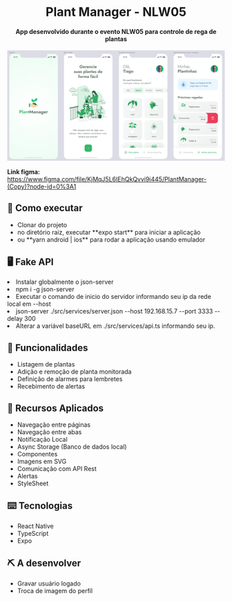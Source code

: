 <h1 align="center">
  Plant Manager - NLW05
</h1>

<h4 align="center">App desenvolvido durante o evento NLW05 para controle de rega de plantas</h4>


![](https://github.com/genivaldosc/plantmanager/blob/dev/assets/preview.png)

**Link figma:** https://www.figma.com/file/KjMqJ5L6IEhQkQvvi9i445/PlantManager-(Copy)?node-id=0%3A1

## 🚀 Como executar
<ul>
  <li> Clonar do projeto</li>
  <li> no diretório raiz, executar **expo start** para iniciar a aplicação </li>
  <li> ou **yarn android | ios** para rodar a aplicação usando emulador </li>
</ul>

## 🖥 Fake API

  <li> Instalar globalmente o json-server</li>
  <li> npm i -g json-server</li>
  <li> Executar o comando de inicio do servidor informando seu ip da rede local em --host </li>
  <li> json-server ./src/services/server.json --host 192.168.15.7 --port 3333 --delay 300 </li>
  <li> Alterar a variável baseURL em ./src/services/api.ts informando seu ip.</li>
</ul>

## 💬 Funcionalidades
<ul>
  <li>Listagem de plantas</li>
  <li>Adição e remoção de planta monitorada</li>
  <li>Definição de alarmes para lembretes</li>
  <li>Recebimento de alertas</li>
</ul>

## 📱 Recursos Aplicados
<ul>
  <li>Navegação entre páginas</li>
  <li>Navegação entre abas</li>
  <li>Notificação Local</li>
  <li>Async Storage (Banco de dados local)</li>
  <li>Componentes</li>
  <li>Imagens em SVG</li>
  <li>Comunicação com API Rest</li>
  <li>Alertas</li>
  <li>StyleSheet</li>
</ul>

## ⌨️ Tecnologias
<ul>
  <li>React Native</li>
  <li>TypeScript</li>
  <li>Expo</li>
</ul>

## ⛏ A desenvolver
<ul>
  <li>Gravar usuário logado</li>
  <li>Troca de imagem do perfíl</li>
</ul>